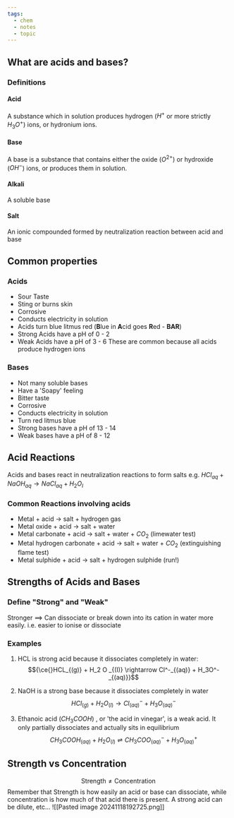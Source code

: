 ```yaml
---
tags:
  - chem
  - notes
  - topic
---
```

## What are acids and bases?
### Definitions
#### Acid
A substance which in solution produces hydrogen ($H^+$ or more strictly $H_3O^+$) ions, or hydronium ions. 
#### Base
A base is a substance that contains either the oxide ($O^{2+}$) or hydroxide ($OH^-$) ions, or produces them in solution.
#### Alkali
A soluble base
#### Salt
An ionic compounded formed by neutralization reaction between acid and base 
## Common properties
### Acids
- Sour Taste
- Sting or burns skin
- Corrosive
- Conducts electricity in solution
- Acids turn blue litmus red (**B**lue in **A**cid goes **R**ed - **BAR**)
- Strong Acids have a pH of 0 - 2
- Weak Acids have a pH of 3 - 6
These are common because all acids produce hydrogen ions

### Bases
- Not many soluble bases
- Have a 'Soapy' feeling 
- Bitter taste
- Corrosive
- Conducts electricity in solution
- Turn red litmus blue
- Strong bases have a pH of 13 - 14 
- Weak bases have a pH of 8 - 12

## Acid Reactions
Acids and bases react in neutralization reactions to form salts
e.g. $HCl _{aq} + NaOH _{aq} \rightarrow NaCl _{aq} + H_2O _{I}$

### Common Reactions involving acids
- Metal + acid $\rightarrow$                                  salt + hydrogen gas
- Metal oxide + acid $\rightarrow$                         salt + water
- Metal carbonate + acid $\rightarrow$                  salt + water + $CO_2$ (limewater test)
- Metal hydrogen carbonate + acid $\rightarrow$  salt + water + $CO_2$ (extinguishing flame test)
- Metal sulphide + acid $\rightarrow$                     salt + hydrogen sulphide (run!)




## Strengths of Acids and Bases
### Define "Strong" and "Weak"
Stronger $\implies$ Can dissociate or break down into its cation in water more easily. i.e. easier to ionise or dissociate 

### Examples
1. HCL is strong acid because it dissociates completely in water:
$${\ce{}HCL_{(g)} + H_2 O _{(I)} \rightarrow Cl^-_{(aq)} + H_3O^-_{(aq)}}$$

2. NaOH is a strong base because it dissociates completely in water
$$HCl_{(g)} + H_2O_{(l)} \rightarrow Cl^{-}_{(aq)} + H_3O^{-}_{(aq)}
$$
3. Ethanoic acid  ($CH_3COOH$) , or 'the acid in vinegar', is a weak acid. It only partially dissociates and actually sits in equilibrium 
$$CH_3COOH_{(aq)} + H_2O_{(l)} \rightleftharpoons CH_3COO^{-}_{(aq)} + H_3O^{+}_{(aq)}
$$


## Strength vs Concentration 

$$\textrm{Strength} \neq \textrm{Concentration}$$
Remember that Strength is how easily an acid or base can dissociate, while concentration is how much of that acid there is present. A strong acid can be dilute, etc...
![[Pasted image 20241118192725.png]]


